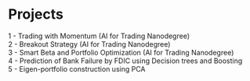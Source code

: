 # Projects

1 - Trading with Momentum (AI for Trading Nanodegree)  
2 - Breakout Strategy (AI for Trading Nanodegree)  
3 - Smart Beta and Portfolio Optimization (AI for Trading Nanodegree)  
4 - Prediction of Bank Failure by FDIC using Decision trees and Boosting  
5 - Eigen-portfolio construction using PCA
